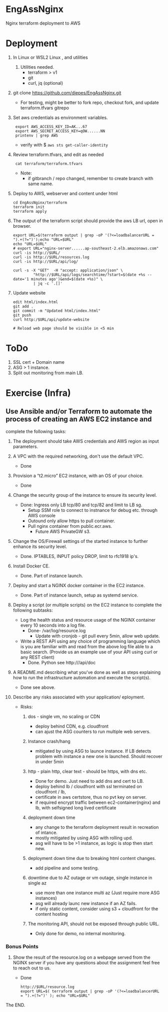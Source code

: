 # EngAssNginx
Nginx terraform deployment to AWS

# Deployment

 1. In Linux or WSL2 Linux , and utilities 
    1. Utilities needed.
       - terraform > v1
       - git
       - curl, jq (optional)

 1. git clone https://github.com/diepes/EngAssNginx.git
    * For testing, might be better to fork repo, checkout fork,
        and update terraform.tfvars gitrepo

 1. Set aws credentials as environment variables.

         export AWS_ACCESS_KEY_ID=AK...67
         export AWS_SECRET_ACCESS_KEY=qOW......NN
         printenv | grep AWS  
     * verify with $ `aws sts get-caller-identity`

 1. Review terraform.tfvars, and edit as needed

         cat terraform/terraform.tfvars     
     * Note: 
         * if gitbranch / repo changed, remember to create branch with same name.

 1. Deploy to AWS, webserver and content under html
 
        cd EngAssNginx/terraform
        terraform init
        terraform apply

  1. The output of the terraform script should provide the aws LB url, open in browser.

         export URL=$(terraform output | grep -oP '(?<=loadbalancerURL = ").+(?=")');echo "URL=$URL"
         echo "URL=$URL"
         # export URL="nginx-server......ap-southeast-2.elb.amazonaws.com"
         curl -is http://$URL/
         curl -is http://$URL/resources.log
         curl -is http://$URL/api/log/

         curl -s -X "GET"  -H "accept: application/json" \
                  "http://$URL/api/logs/searchtime/?start=$(date +%s --date='1 minutes ago')&end=$(date +%s)" \
                  | jq -c '.[]' 

  1. Update website

         edit html/index.html
         git add .
         git commit -m "Updated html/index.html"
         git push
         curl http:/$URL/api/update-website

         # Reload web page should be visible in <5 min

# ToDo

 1. SSL cert + Domain name
 1. ASG > 1 instance.
 1. Split out monitoring from main LB.

# Exercise (Infra)

## Use Ansible and/or Terraform to automate the process of creating an AWS EC2 instance and
complete the following tasks:
 1. The deployment should take AWS credentials and AWS region as input parameters.
 2. A VPC with the required networking, don't use the default VPC.
    - Done
 3. Provision a “t2.micro” EC2 instance, with an OS of your choice.
    - Done
 4. Change the security group of the instance to ensure its security level.
    - Done: Ingress only LB tcp/80 and tcp/82 and limit to LB sg.
       - Setup SSM role to connect to instnance for debug etc. through AWS console
       - Outound only allow https to pull container.
       - Pull nginx container from public.ecr.aws.
          - Future AWS PrivateGW s3.
 5. Change the OS/Firewall settings of the started instance to further enhance its security level.
    - Done.  IPTABLES, INPUT policy DROP, limit to rfc1918 ip's. 
 6. Install Docker CE.
    - Done. Part of instance launch.
 7. Deploy and start a NGINX docker container in the EC2 instance.
    - Done. Part of instance launch, setup as systemd service.
 8. Deploy a script (or multiple scripts) on the EC2 instance to complete the following subtasks:
    - Log the health status and resource usage of the NGINX container every 10 seconds into a log file.
      - Done- /var/log/resource.log
         - Update with cronjob - git pull every 5min, allow web update.
    - Write a REST API using any choice of programming language which is you are familiar with and read from the above log file able to a basic search. (Provide us an example use of your API using curl or any REST client)
      - Done. Python  see http://<lb url>/api/doc

 9. A README.md describing what you've done as well as steps explaining how to run the infrastructure automation and execute the script(s).
    - Done see above.

 10. Describe any risks associated with your application/ eployment.
     - Risks:
       1. dos - single vm, no scaling or CDN
          - deploy behind CDN, e.g. cloudfront
          - can ajust the ASG counters to run multiple web servers.
       1. Instance crash/hang
          - mitigated by using ASG to launce instance.  If LB detects problem with instance a new one is launched.  Should recover in under 5min
       1. http - plain http, clear text - should be https, with dns etc.
          - Done for demo.  Just need to add dns and cert to LB.
          - deploy behind lb / cloudfront with ssl terminated on cloudfront / lb,
          - certificate in aws certstore, thus no pvt key on server.
          - if required encrypt traffic between ec2-container(nginx) and lb, with selfsigned long lived certificate
       1. deployment down time 
          - any change to the terraform deployment result in recreation of intance.
          - mostly mitigated by using ASG with rolling upd.
          - asg will have to be >1 instance, as logic is stop then start new.
       1. deployment down time due to breaking html content changes.
          - add pipeline and some testing.
       1. downtime due to AZ outage or vm outage, single instance in single az
          - use more than one instance multi az (Just require more ASG instances)
          - asg will already launc new instance if an AZ fails.
          - if only static content, consider using s3 + cloudfront for the content hosting
  
       1. The monitoring API, should not be exposed through public URL.
          - Only done for demo, no internal monitoring.

### Bonus Points
 1. Show the result of the resource.log on a webpage served from the NGINX server
   if you have any questions about the assignment feel free to reach out to us.
    - Done 

          http://$URL/resource.log   
          export URL=$( terraform output | grep -oP '(?<=loadbalancerURL = ").+(?=")' ); echo "URL=$URL"


The END.
